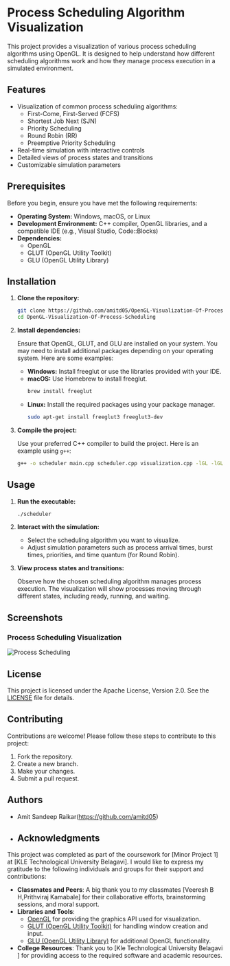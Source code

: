
# Process Scheduling Algorithm Visualization

This project provides a visualization of various process scheduling algorithms using OpenGL. It is designed to help understand how different scheduling algorithms work and how they manage process execution in a simulated environment.

## Features

- Visualization of common process scheduling algorithms:
  - First-Come, First-Served (FCFS)
  - Shortest Job Next (SJN)
  - Priority Scheduling
  - Round Robin (RR)
  - Preemptive Priority Scheduling
- Real-time simulation with interactive controls
- Detailed views of process states and transitions
- Customizable simulation parameters

## Prerequisites

Before you begin, ensure you have met the following requirements:

- **Operating System:** Windows, macOS, or Linux
- **Development Environment:** C++ compiler, OpenGL libraries, and a compatible IDE (e.g., Visual Studio, Code::Blocks)
- **Dependencies:** 
  - OpenGL
  - GLUT (OpenGL Utility Toolkit)
  - GLU (OpenGL Utility Library)

## Installation

1. **Clone the repository:**

    ```sh
    git clone https://github.com/amitd05/OpenGL-Visualization-Of-Process-Scheduling.git
    cd OpenGL-Visualization-Of-Process-Scheduling
    ```

2. **Install dependencies:**

   Ensure that OpenGL, GLUT, and GLU are installed on your system. You may need to install additional packages depending on your operating system. Here are some examples:

   - **Windows:** Install freeglut or use the libraries provided with your IDE.
   - **macOS:** Use Homebrew to install freeglut.
     ```sh
     brew install freeglut
     ```
   - **Linux:** Install the required packages using your package manager.
     ```sh
     sudo apt-get install freeglut3 freeglut3-dev
     ```

3. **Compile the project:**

   Use your preferred C++ compiler to build the project. Here is an example using `g++`:
   
   ```sh
   g++ -o scheduler main.cpp scheduler.cpp visualization.cpp -lGL -lGLU -lglut
   ```

## Usage

1. **Run the executable:**

    ```sh
    ./scheduler
    ```

2. **Interact with the simulation:**

   - Select the scheduling algorithm you want to visualize.
   - Adjust simulation parameters such as process arrival times, burst times, priorities, and time quantum (for Round Robin).

3. **View process states and transitions:**

   Observe how the chosen scheduling algorithm manages process execution. The visualization will show processes moving through different states, including ready, running, and waiting.

## Screenshots



### Process Scheduling Visualization

![Process Scheduling](screenshots/process_scheduling.png)

## License

This project is licensed under the Apache License, Version 2.0. See the [LICENSE](LICENSE) file for details.

## Contributing

Contributions are welcome! Please follow these steps to contribute to this project:

1. Fork the repository.
2. Create a new branch.
3. Make your changes.
4. Submit a pull request.

## Authors

- Amit Sandeep Raikar(https://github.com/amitd05)

- ## Acknowledgments

This project was completed as part of the coursework for [Minor Project 1] at [KLE Technological University Belagavi]. I would like to express my gratitude to the following individuals and groups for their support and contributions:
- **Classmates and Peers**: A big thank you to my classmates [Veeresh B H,Prithviraj Kamabale] for their collaborative efforts, brainstorming sessions, and moral support.
- **Libraries and Tools**: 
  - [OpenGL](https://www.opengl.org/) for providing the graphics API used for visualization.
  - [GLUT (OpenGL Utility Toolkit)](https://www.opengl.org/resources/libraries/glut/) for handling window creation and input.
  - [GLU (OpenGL Utility Library)](https://www.opengl.org/resources/libraries/glu/) for additional OpenGL functionality.
- **College Resources**: Thank you to [Kle Technological University Belagavi ] for providing access to the required software and academic resources.







